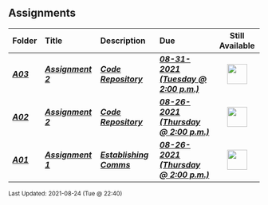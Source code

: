 ## Assignments

| Folder | Title | Description | Due | Still Available |
|:------|:------|:------|:------|:-----:|
| ***<a href="https://github.com/rugbyprof/4883-Programming_Techniques/tree/master/Assignments/A03">A03</a>*** | ***<a href="https://github.com/rugbyprof/4883-Programming_Techniques/tree/master/Assignments/A03"> Assignment 2 </a>*** | ***<a href="https://github.com/rugbyprof/4883-Programming_Techniques/tree/master/Assignments/A03"> Code Repository</a>*** | ***<a href="https://github.com/rugbyprof/4883-Programming_Techniques/tree/master/Assignments/A03"> 08-31-2021 (Tuesday @ 2:00 p.m.)</a>*** | <img src="https://cs.msutexas.edu/~griffin/zcloud/zcloud-files/traffic_light_yellow_side.png" width="40"> |
| ***<a href="https://github.com/rugbyprof/4883-Programming_Techniques/tree/master/Assignments/A02">A02</a>*** | ***<a href="https://github.com/rugbyprof/4883-Programming_Techniques/tree/master/Assignments/A02"> Assignment 2 </a>*** | ***<a href="https://github.com/rugbyprof/4883-Programming_Techniques/tree/master/Assignments/A02"> Code Repository</a>*** | ***<a href="https://github.com/rugbyprof/4883-Programming_Techniques/tree/master/Assignments/A02"> 08-26-2021 (Thursday @ 2:00 p.m.)</a>*** | <img src="https://cs.msutexas.edu/~griffin/zcloud/zcloud-files/traffic_light_yellow_side.png" width="40"> |
| ***<a href="https://github.com/rugbyprof/4883-Programming_Techniques/tree/master/Assignments/A01">A01</a>*** | ***<a href="https://github.com/rugbyprof/4883-Programming_Techniques/tree/master/Assignments/A01"> Assignment 1 </a>*** | ***<a href="https://github.com/rugbyprof/4883-Programming_Techniques/tree/master/Assignments/A01"> Establishing Comms</a>*** | ***<a href="https://github.com/rugbyprof/4883-Programming_Techniques/tree/master/Assignments/A01"> 08-26-2021 (Thursday @ 2:00 p.m.)</a>*** | <img src="https://cs.msutexas.edu/~griffin/zcloud/zcloud-files/traffic_light_yellow_side.png" width="40"> |

<sup>Last Updated: 2021-08-24 (Tue @ 22:40)</sup>